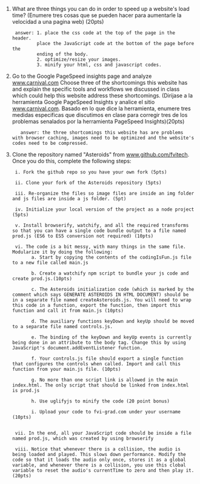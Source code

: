 1. What are three things you can do in order to speed up a website's load time? (Enumere tres cosas que se pueden hacer para aumentarle la velocidad a una pagina web) (20pts)

        answer: 1. place the css code at the top of the page in the header.
                place the JavaScript code at the bottom of the page before the
                ending of the body.
                2. optimize/resize your images.
                3. minify your html, css and javascript codes.

2. Go to the Google PageSpeed insights page and analyze www.carnival.com Choose three of the shortcomings this website has and explain the specific tools and workflows we discussed in class which could help this website address these shortcomings. (Dirijase a la herramienta Google PageSpeed Insights y analice el sitio www.carnival.com. Basado en lo que dice la herramienta, enumere tres medidas especificas que discutimos en clase para corregir tres de los problemas senalados por la herramienta PageSpeed Insights)(20pts)

          answer: the three shortcomings this website has are problems with browser caching, images need to be optimized and the website's codes need to be compressed.

3. Clone the repository named "Asteroids" from www.github.com/fvitech. Once you do this, complete the following steps:

        i. Fork the github repo so you have your own fork (5pts)

        ii. Clone your fork of the Asteroids repository (5pts)

        iii. Re-organize the files so image files are inside an img folder and js files are inside a js folder. (5pt)

        iv. Initialize your local version of the project as a node project (5pts)

        v. Install browserify, watchify, and all the required transforms so that you can have a single code bundle output to a file named prod.js (ES6 to ES5 conversion not required) (10pts)

        vi. The code is a bit messy, with many things in the same file. Modularize it by doing the following:
              a. Start by copying the contents of the codingIsFun.js file to a new file called main.js

              b. Create a watchify npm script to bundle your js code and create prod.js.(10pts)

              c. The Asteroids initialization code (which is marked by the comment which says GENERATE ASTEROIDS IN HTML DOCUMENT) should be in a separate file named createAsteroids.js. You will need to wrap this code in a function, export the function, then import this function and call it from main.js (10pts)

              d. The auxiliary functions keyDown and keyUp should be moved to a separate file named controls.js.

              e. The binding of the keyDown and keyUp events is currently being done in an attribute to the body tag. Change this by using JavaScript's document.addEventListener function.

              f. Your controls.js file should export a single function that configures the controls when called. Import and call this function from your main.js file. (10pts)

              g. No more than one script link is allowed in the main index.html. The only script that should be linked from index.html is prod.js

              h. Use uglifyjs to minify the code (20 point bonus)

              i. Upload your code to fvi-grad.com under your username (10pts)


        vii. In the end, all your JavaScript code should be inside a file named prod.js, which was created by using browserify

        viii. Notice that whenever there is a collision, the audio is being loaded and played. This slows down performance. Modify the code so that it loads the audio only once, stores it as a global variable, and whenever there is a collision, you use this clobal variable to reset the audio's currentTime to zero and then play it. (20pts)
